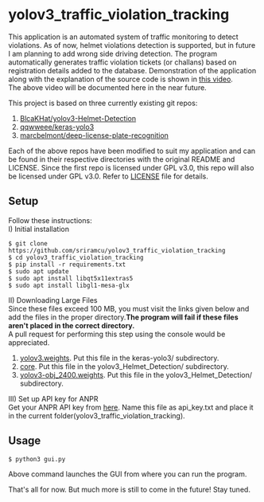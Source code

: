 # yolov3_traffic_violation_tracking
This application is an automated system of traffic monitoring to detect violations. As of now, helmet violations detection is supported, but in future I am planning to add wrong side driving detection. The program automatically generates traffic violation tickets (or challans) based on registration details added to the database. Demonstration of the application along with the explanation of the source code is shown in [this video](https://github.com/sriramcu/yolov3_traffic_violation_tracking/blob/master/demo_full.mp4).  
The above video will be documented here in the near future.  
  
This project is based on three currently existing git repos:  
1. [BlcaKHat/yolov3-Helmet-Detection](https://github.com/BlcaKHat/yolov3-Helmet-Detection)
2. [qqwweee/keras-yolo3](https://github.com/qqwweee/keras-yolo3)
3. [marcbelmont/deep-license-plate-recognition](https://github.com/marcbelmont/deep-license-plate-recognition)  

Each of the above repos have been modified to suit my application and can be found in their respective directories with the original README and LICENSE. Since the first repo  is licensed under GPL v3.0, this repo will also be licensed under GPL v3.0. Refer to [LICENSE](https://github.com/sriramcu/yolov3_traffic_violation_tracking/blob/master/LICENSE) file for details.

## Setup
Follow these instructions:  
I) Initial installation  
```console  
$ git clone https://github.com/sriramcu/yolov3_traffic_violation_tracking
$ cd yolov3_traffic_violation_tracking
$ pip install -r requirements.txt
$ sudo apt update 
$ sudo apt install libqt5x11extras5
$ sudo apt install libgl1-mesa-glx
```  
II) Downloading Large Files  
Since these files exceed 100 MB, you must visit the links given below and add the files in the proper directory.**The program will fail if these files aren't placed in the correct directory.**  
A pull request for performing this step using the console would be appreciated.

1.  [yolov3.weights](https://drive.google.com/file/d/16XNa9Zt5GfgeCNW0fl8Hfx9ZaPQ2OEtt/view?usp=sharing). Put this file in the keras-yolo3/ subdirectory.  
2. [core](https://drive.google.com/file/d/17Uu7X9-MI0e0SetrV2ZReHOk1buWPfMH/view?usp=sharing). Put this file in the yolov3_Helmet_Detection/ subdirectory.  
3. [yolov3-obj_2400.weights](https://drive.google.com/file/d/16Pr_4FbOkoktDDE8rZpB8b2bh-GYouJl/view?usp=sharing). Put this file in the yolov3_Helmet_Detection/ subdirectory.

III) Set up API key for ANPR  
Get your ANPR API key from [here](https://platerecognizer.com/?utm_source=github&utm_medium=website). Name this file as api_key.txt and place it in the current folder(yolov3_traffic_violation_tracking).


## Usage
```console
$ python3 gui.py
```
Above command launches the GUI from where you can run the program.  

That's all for now. But much more is still to come in the future! Stay tuned.  



